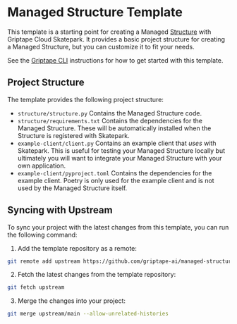 # Managed Structure Template
This template is a starting point for creating a Managed [Structure](https://docs.griptape.ai/stable/griptape-framework/structures/agents/) with Griptape Cloud Skatepark. 
It provides a basic project structure for creating a Managed Structure, but you can customize it to fit your needs.

See the [Griptape CLI](https://github.com/griptape-ai/griptape-cli?tab=readme-ov-file#skatepark-emulator) instructions for how to get started with this template.

## Project Structure
The template provides the following project structure:

- `structure/structure.py` Contains the Managed Structure code.
- `structure/requirements.txt` Contains the dependencies for the Managed Structure. These will be automatically installed when the Structure is registered with Skatepark.
- `example-client/client.py` Contains an example client that _uses_ with Skatepark. This is useful for testing your Managed Structure locally but ultimately you will want to integrate your Managed Structure with your own application. 
- `example-client/pyproject.toml` Contains the dependencies for the example client. Poetry is only used for the example client and is not used by the Managed Structure itself.


## Syncing with Upstream
To sync your project with the latest changes from this template, you can run the following command:

1. Add the template repository as a remote:
```bash
git remote add upstream https://github.com/griptape-ai/managed-structure-template.git
```
2. Fetch the latest changes from the template repository:
```bash
git fetch upstream 
```
3. Merge the changes into your project:
```bash
git merge upstream/main --allow-unrelated-histories
```
